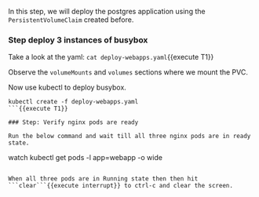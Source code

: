 In this step, we will deploy the postgres application using the `PersistentVolumeClaim` created before.

### Step deploy 3 instances of busybox
Take a look at the yaml:
```cat deploy-webapps.yaml```{{execute T1}}

Observe the `volumeMounts` and `volumes` sections where we mount the PVC.

Now use kubectl to deploy busybox.
```
kubectl create -f deploy-webapps.yaml
```{{execute T1}}

### Step: Verify nginx pods are ready

Run the below command and wait till all three nginx pods are in ready state.
```
watch kubectl get pods -l app=webapp -o wide
```{{execute T1}}

When all three pods are in Running state then then hit ```clear```{{execute interrupt}} to ctrl-c and clear the screen.
